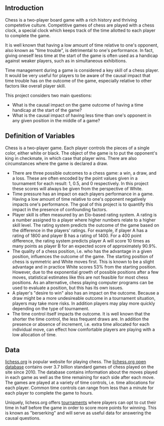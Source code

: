 
## Introduction
Chess is a two-player board game with a rich history and thriving competetive culture.
Competitive games of chess are played with a chess clock, a special clock which keeps track of the time allotted to each player to complete the game.

It is well known that having a low amount of time relative to one's opponent, also known as "time trouble", is detrimental to one's performance.
In fact, giving oneself less time at the start of the game is often used as a handicap against weaker players, such as in simultaneous exhibitions.

Time management during a game is considered a key skill of a chess player. It would be very useful for players to be aware of the causal impact that time trouble has on the outcome of the game, especially relative to other factors like overall player skill.

This project considers two main questions:
- What is the causal impact on the game outcome of having a time handicap at the start of the game?
- What is the causal impact of having less time than one's opponent in any given position in the middle of a game?

## Definition of Variables

Chess is a two-player game. Each player controls the pieces of a single color, either white or black. The object of the game is to put the opponent's king in checkmate, in which case that player wins. There are also circumstances where the game is declared a draw.

- There are three possible outcomes to a chess game: a win, a draw, and a loss. These are often encoded by the point values given in a tournament for each result: 1, 0.5, and 0 respectively. In this project these scores will always be given from the perspective of White.
- Time pressure has an impact on each players performance in a game. Having a low amount of time relative to one's opponent negatively impacts one's performance. The goal of this project is to quantify this impact in the presence of confounding factors.
- Player skill is often measured by an Elo-based rating system. A rating is a number assigned to a player where higher numbers relate to a higher skill level. The rating system predicts the outcome of the game based on the difference in the players' ratings. For example, if player A has a rating of 1800 and player B has a rating of 1400. For a 400 point difference, the rating system predicts player A will score 10 times as many points as player B for an expected score of approximately 90.9%.
- The quality of a chess position, i.e. who has the advantage in a given position, influences the outcome of the game. The starting position of chess is symmetric and White moves first. This is known to be a slight advantage and in practice White scores 53% from the starting position. However, due to the exponential growth of possible positions after a few moves, statistical estimates like this are not feasible for most chess positions. As an alternative, chess playing computer programs can be used to evaluate a position, but this has its own issues.
- A player's "desire to win" also has an impact on the outcome. Because a draw might be a more undesireable outcome in a tournament situation, players may take more risks. In addition players may play more quickly depending on the type of tournament.
- The time control itself impacts the outcome. It is well known that the shorter the time control, the less frequent draws are. In addition the presence or absence of increment, i.e. extra time allocated for each individual move, can effect how comfortable players are playing with a low allocation of time.


## Data

[lichess.org](lichess.org) is popular website for playing chess. The [lichess.org open database](https://database.lichess.org/) contains over 3.7 billion standard games of chess played on the site since 2010. The database contains information about the moves played in each game as well as the time remaining for each side after each move. The games are played at a variety of time controls, i.e. time allocations for each player. Common time controls can range from less than a minute for each player to complete the game to hours.

Uniquely, lichess.org offers [tournaments](https://lichess.org/tournament/help?system=arena) where players can opt to cut their time in half before the game in order to score more points for winning. This is known as "berserking" and will serve as useful data for answering the causal questions.